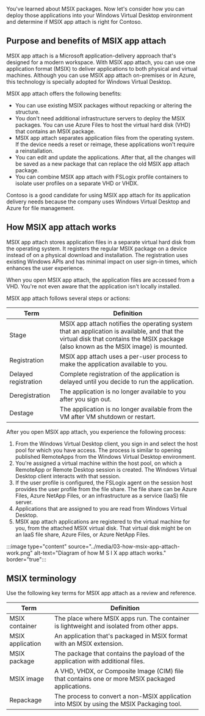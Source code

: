 You've learned about MSIX packages. Now let's consider how you can deploy those applications into your Windows Virtual Desktop environment and determine if MSIX app attach is right for Contoso.

## Purpose and benefits of MSIX app attach

MSIX app attach is a Microsoft application-delivery approach that's designed for a modern workspace. With MSIX app attach, you can use one application format (MSIX) to deliver applications to both physical and virtual machines. Although you can use MSIX app attach on-premises or in Azure, this technology is specially adopted for Windows Virtual Desktop.

MSIX app attach offers the following benefits:

- You can use existing MSIX packages without repacking or altering the structure.
- You don't need additional infrastructure servers to deploy the MSIX packages. You can use Azure Files to host the virtual hard disk (VHD) that contains an MSIX package.
- MSIX app attach separates application files from the operating system. If the device needs a reset or reimage, these applications won't require a reinstallation.
- You can edit and update the applications. After that, all the changes will be saved as a new package that can replace the old MSIX app attach package.
- You can combine MSIX app attach with FSLogix profile containers to isolate user profiles on a separate VHD or VHDX.

Contoso is a good candidate for using MSIX app attach for its application delivery needs because the company uses Windows Virtual Desktop and Azure for file management.

## How MSIX app attach works

MSIX app attach stores application files in a separate virtual hard disk from the operating system. It registers the regular MSIX package on a device instead of on a physical download and installation. The registration uses existing Windows APIs and has minimal impact on user sign-in times, which enhances the user experience.

When you open MSIX app attach, the application files are accessed from a VHD. You're not even aware that the application isn't locally installed.

MSIX app attach follows several steps or actions:

|Term| Definition|
|----------------|------------------------------------------------------------|
| Stage|MSIX app attach notifies the operating system that an application is available, and that the virtual disk that contains the MSIX package (also known as the MSIX image) is mounted.|
| Registration|MSIX app attach uses a per-user process to make the application available to you.|
| Delayed registration|Complete registration of the application is delayed until you decide to run the application.|
| Deregistration|The application is no longer available to you after you sign out. |
| Destage|The application is no longer available from the VM after VM shutdown or restart.|

After you open MSIX app attach, you experience the following process:

1. From the Windows Virtual Desktop client, you sign in and select the host pool for which you have access. The process is similar to opening published RemoteApps from the Windows Virtual Desktop environment.
2. You're assigned a virtual machine within the host pool, on which a RemoteApp or Remote Desktop session is created. The Windows Virtual Desktop client interacts with that session.
3. If the user profile is configured, the FSLogix agent on the session host provides the user profile from the file share. The file share can be Azure Files, Azure NetApp Files, or an infrastructure as a service (IaaS) file server.
4. Applications that are assigned to you are read from Windows Virtual Desktop.
5. MSIX app attach applications are registered to the virtual machine for you, from the attached MSIX virtual disk. That virtual disk might be on an IaaS file share, Azure Files, or Azure NetApp Files.

:::image type="content" source="../media/03-how-msix-app-attach-work.png" alt-text="Diagram of how M S I X app attach works." border="true":::

## MSIX terminology

Use the following key terms for MSIX app attach as a review and reference.

|Term| Definition|
|----------------|------------------------------------------------------------|
| MSIX container|The place where MSIX apps run. The container is lightweight and isolated from other apps.|
| MSIX application|An application that's packaged in MSIX format with an MSIX extension.|
| MSIX package|The package that contains the payload of the application with additional files.|
| MSIX image|A VHD, VHDX, or Composite Image (CIM) file that contains one or more MSIX packaged applications.|
| Repackage|The process to convert a non-MSIX application into MSIX by using the MSIX Packaging tool. |
